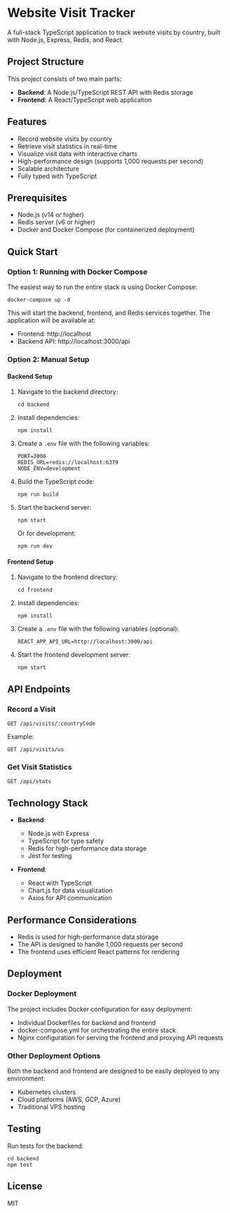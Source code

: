 # Website Visit Tracker

A full-stack TypeScript application to track website visits by country, built with Node.js, Express, Redis, and React.

## Project Structure

This project consists of two main parts:

- **Backend**: A Node.js/TypeScript REST API with Redis storage
- **Frontend**: A React/TypeScript web application

## Features

- Record website visits by country
- Retrieve visit statistics in real-time
- Visualize visit data with interactive charts
- High-performance design (supports 1,000 requests per second)
- Scalable architecture
- Fully typed with TypeScript

## Prerequisites

- Node.js (v14 or higher)
- Redis server (v6 or higher)
- Docker and Docker Compose (for containerized deployment)

## Quick Start

### Option 1: Running with Docker Compose

The easiest way to run the entire stack is using Docker Compose:

```
docker-compose up -d
```

This will start the backend, frontend, and Redis services together. The application will be available at:

- Frontend: http://localhost
- Backend API: http://localhost:3000/api

### Option 2: Manual Setup

#### Backend Setup

1. Navigate to the backend directory:

   ```
   cd backend
   ```

2. Install dependencies:

   ```
   npm install
   ```

3. Create a `.env` file with the following variables:

   ```
   PORT=3000
   REDIS_URL=redis://localhost:6379
   NODE_ENV=development
   ```

4. Build the TypeScript code:

   ```
   npm run build
   ```

5. Start the backend server:

   ```
   npm start
   ```

   Or for development:

   ```
   npm run dev
   ```

#### Frontend Setup

1. Navigate to the frontend directory:

   ```
   cd frontend
   ```

2. Install dependencies:

   ```
   npm install
   ```

3. Create a `.env` file with the following variables (optional):

   ```
   REACT_APP_API_URL=http://localhost:3000/api
   ```

4. Start the frontend development server:

   ```
   npm start
   ```

## API Endpoints

### Record a Visit

```
GET /api/visits/:countryCode
```

Example:

```
GET /api/visits/us
```

### Get Visit Statistics

```
GET /api/stats
```

## Technology Stack

- **Backend**:

  - Node.js with Express
  - TypeScript for type safety
  - Redis for high-performance data storage
  - Jest for testing

- **Frontend**:
  - React with TypeScript
  - Chart.js for data visualization
  - Axios for API communication

## Performance Considerations

- Redis is used for high-performance data storage
- The API is designed to handle 1,000 requests per second
- The frontend uses efficient React patterns for rendering

## Deployment

### Docker Deployment

The project includes Docker configuration for easy deployment:

- Individual Dockerfiles for backend and frontend
- docker-compose.yml for orchestrating the entire stack
- Nginx configuration for serving the frontend and proxying API requests

### Other Deployment Options

Both the backend and frontend are designed to be easily deployed to any environment:

- Kubernetes clusters
- Cloud platforms (AWS, GCP, Azure)
- Traditional VPS hosting

## Testing

Run tests for the backend:

```
cd backend
npm test
```

## License

MIT
